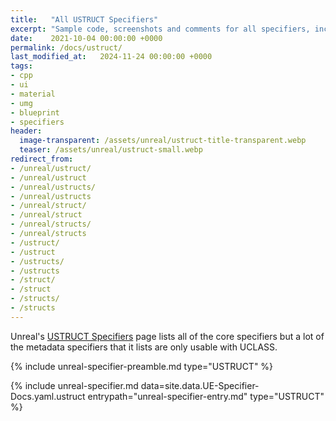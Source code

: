```yaml
---
title:   "All USTRUCT Specifiers"
excerpt: "Sample code, screenshots and comments for all specifiers, including undocumented ones."
date:    2021-10-04 00:00:00 +0000
permalink: /docs/ustruct/
last_modified_at:   2024-11-24 00:00:00 +0000
tags:
- cpp
- ui
- material
- umg
- blueprint
- specifiers
header:
  image-transparent: /assets/unreal/ustruct-title-transparent.webp
  teaser: /assets/unreal/ustruct-small.webp
redirect_from:
- /unreal/ustruct/
- /unreal/ustruct
- /unreal/ustructs/
- /unreal/ustructs
- /unreal/struct/
- /unreal/struct
- /unreal/structs/
- /unreal/structs
- /ustruct/
- /ustruct
- /ustructs/
- /ustructs
- /struct/
- /struct
- /structs/
- /structs
---
```


Unreal's [USTRUCT Specifiers](https://docs.unrealengine.com/4.26/en-US/ProgrammingAndScripting/GameplayArchitecture/Structs/Specifiers/)
page lists all of the core specifiers but a lot of the metadata specifiers that
it lists are only usable with UCLASS.

{%
include unreal-specifier-preamble.md
type="USTRUCT"
%}

{%
include unreal-specifier.md
data=site.data.UE-Specifier-Docs.yaml.ustruct
entrypath="unreal-specifier-entry.md"
type="USTRUCT"
%}

